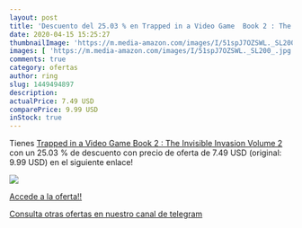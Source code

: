 ```yaml
---
layout: post
title: 'Descuento del 25.03 % en Trapped in a Video Game  Book 2 : The In'
date: 2020-04-15 15:25:27
thumbnailImage: 'https://m.media-amazon.com/images/I/51spJ7OZSWL._SL200_.jpg'
images: [ 'https://m.media-amazon.com/images/I/51spJ7OZSWL._SL200_.jpg' ]
comments: true
category: ofertas
author: ring
slug: 1449494897
description:
actualPrice: 7.49 USD
comparePrice: 9.99 USD
inStock: true
---
```


Tienes [Trapped in a Video Game  Book 2 : The Invisible Invasion  Volume 2 ](https://www.amazon.com/dp/1449494897/?tag=redken08-20) con un 25.03 % de descuento con precio de oferta de 7.49 USD (original: 9.99 USD) en el siguiente enlace!

[![](https://m.media-amazon.com/images/I/51spJ7OZSWL._SL200_.jpg)](https://www.amazon.com/dp/1449494897/?tag=redken08-20)

[Accede a la oferta!!](https://www.amazon.com/dp/1449494897/?tag=redken08-20)

[Consulta otras ofertas en nuestro canal de telegram](https://t.me/s/ofertas25)
